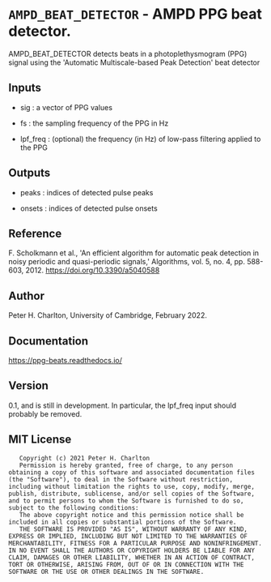 # `AMPD_BEAT_DETECTOR` - AMPD PPG beat detector.
AMPD_BEAT_DETECTOR detects beats in a photoplethysmogram (PPG) signal
using the 'Automatic Multiscale-based Peak Detection' beat detector

##  Inputs
+   sig : a vector of PPG values
    
+   fs  : the sampling frequency of the PPG in Hz
    
+   lpf_freq : (optional) the frequency (in Hz) of low-pass filtering applied to the PPG
    
##  Outputs
+   peaks : indices of detected pulse peaks
    
+   onsets : indices of detected pulse onsets
    
##  Reference
F. Scholkmann et al., 'An efficient algorithm for automatic peak detection in noisy periodic and quasi-periodic signals,' Algorithms, vol. 5, no. 4, pp. 588-603, 2012. <https://doi.org/10.3390/a5040588>

##  Author
Peter H. Charlton, University of Cambridge, February 2022.

##  Documentation
<https://ppg-beats.readthedocs.io/>

##  Version
0.1, and is still in development. In particular, the lpf_freq input should probably be removed.

##  MIT License
       Copyright (c) 2021 Peter H. Charlton
       Permission is hereby granted, free of charge, to any person obtaining a copy of this software and associated documentation files (the "Software"), to deal in the Software without restriction, including without limitation the rights to use, copy, modify, merge, publish, distribute, sublicense, and/or sell copies of the Software, and to permit persons to whom the Software is furnished to do so, subject to the following conditions:
       The above copyright notice and this permission notice shall be included in all copies or substantial portions of the Software.
       THE SOFTWARE IS PROVIDED "AS IS", WITHOUT WARRANTY OF ANY KIND, EXPRESS OR IMPLIED, INCLUDING BUT NOT LIMITED TO THE WARRANTIES OF MERCHANTABILITY, FITNESS FOR A PARTICULAR PURPOSE AND NONINFRINGEMENT. IN NO EVENT SHALL THE AUTHORS OR COPYRIGHT HOLDERS BE LIABLE FOR ANY CLAIM, DAMAGES OR OTHER LIABILITY, WHETHER IN AN ACTION OF CONTRACT, TORT OR OTHERWISE, ARISING FROM, OUT OF OR IN CONNECTION WITH THE SOFTWARE OR THE USE OR OTHER DEALINGS IN THE SOFTWARE.
